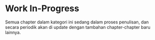 # Work In-Progress

Semua chapter dalam kategori ini sedang dalam proses penulisan, dan secara periodik akan di update dengan tambahan chapter-chapter baru lainnya.

